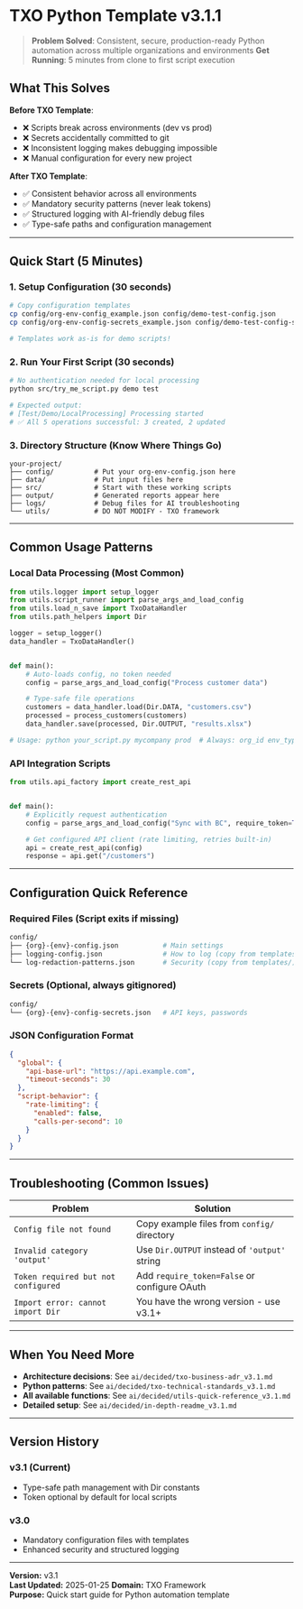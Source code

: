 # TXO Python Template v3.1.1

> **Problem Solved**: Consistent, secure, production-ready Python automation across multiple organizations and
> environments
> **Get Running**: 5 minutes from clone to first script execution

## What This Solves

**Before TXO Template**:

- ❌ Scripts break across environments (dev vs prod)
- ❌ Secrets accidentally committed to git
- ❌ Inconsistent logging makes debugging impossible
- ❌ Manual configuration for every new project

**After TXO Template**:

- ✅ Consistent behavior across all environments
- ✅ Mandatory security patterns (never leak tokens)
- ✅ Structured logging with AI-friendly debug files
- ✅ Type-safe paths and configuration management

---

## Quick Start (5 Minutes)

### 1. Setup Configuration (30 seconds)

```bash
# Copy configuration templates
cp config/org-env-config_example.json config/demo-test-config.json
cp config/org-env-config-secrets_example.json config/demo-test-config-secrets.json

# Templates work as-is for demo scripts!
```

### 2. Run Your First Script (30 seconds)

```bash
# No authentication needed for local processing
python src/try_me_script.py demo test

# Expected output:
# [Test/Demo/LocalProcessing] Processing started
# ✅ All 5 operations successful: 3 created, 2 updated
```

### 3. Directory Structure (Know Where Things Go)

```
your-project/
├── config/          # Put your org-env-config.json here
├── data/            # Put input files here
├── src/             # Start with these working scripts
├── output/          # Generated reports appear here
├── logs/            # Debug files for AI troubleshooting
└── utils/           # DO NOT MODIFY - TXO framework
```

---

## Common Usage Patterns

### Local Data Processing (Most Common)

```python
from utils.logger import setup_logger
from utils.script_runner import parse_args_and_load_config
from utils.load_n_save import TxoDataHandler
from utils.path_helpers import Dir

logger = setup_logger()
data_handler = TxoDataHandler()


def main():
    # Auto-loads config, no token needed
    config = parse_args_and_load_config("Process customer data")

    # Type-safe file operations
    customers = data_handler.load(Dir.DATA, "customers.csv")
    processed = process_customers(customers)
    data_handler.save(processed, Dir.OUTPUT, "results.xlsx")

# Usage: python your_script.py mycompany prod  # Always: org_id env_type
```

### API Integration Scripts

```python
from utils.api_factory import create_rest_api


def main():
    # Explicitly request authentication
    config = parse_args_and_load_config("Sync with BC", require_token=True)

    # Get configured API client (rate limiting, retries built-in)
    api = create_rest_api(config)
    response = api.get("/customers")
```

---

## Configuration Quick Reference

### Required Files (Script exits if missing)

```bash
config/
├── {org}-{env}-config.json           # Main settings
├── logging-config.json               # How to log (copy from templates/)
└── log-redaction-patterns.json       # Security (copy from templates/)
```

### Secrets (Optional, always gitignored)

```bash
config/
└── {org}-{env}-config-secrets.json   # API keys, passwords
```

### JSON Configuration Format

```json
{
  "global": {
    "api-base-url": "https://api.example.com",
    "timeout-seconds": 30
  },
  "script-behavior": {
    "rate-limiting": {
      "enabled": false,
      "calls-per-second": 10
    }
  }
}
```

---

## Troubleshooting (Common Issues)

| Problem                             | Solution                                      |
|-------------------------------------|-----------------------------------------------|
| `Config file not found`             | Copy example files from `config/` directory   |
| `Invalid category 'output'`         | Use `Dir.OUTPUT` instead of `'output'` string |
| `Token required but not configured` | Add `require_token=False` or configure OAuth  |
| `Import error: cannot import Dir`   | You have the wrong version - use v3.1+        |

---

## When You Need More

- **Architecture decisions**: See `ai/decided/txo-business-adr_v3.1.md`
- **Python patterns**: See `ai/decided/txo-technical-standards_v3.1.md`
- **All available functions**: See `ai/decided/utils-quick-reference_v3.1.md`
- **Detailed setup**: See `ai/decided/in-depth-readme_v3.1.md`

---

## Version History

### v3.1 (Current)

- Type-safe path management with Dir constants
- Token optional by default for local scripts

### v3.0

- Mandatory configuration files with templates
- Enhanced security and structured logging

---

**Version:** v3.1  
**Last Updated:** 2025-01-25
**Domain:** TXO Framework  
**Purpose:** Quick start guide for Python automation template